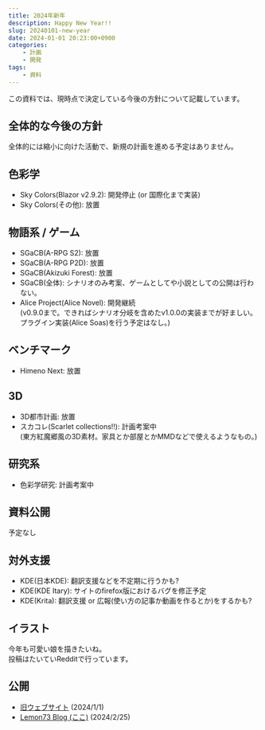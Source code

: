 ```yaml
---
title: 2024年新年
description: Happy New Year!!
slug: 20240101-new-year
date: 2024-01-01 20:23:00+0900
categories:
    - 計画
    - 開発
tags:
    - 資料
---
```


この資料では、現時点で決定している今後の方針について記載しています。

## 全体的な今後の方針
全体的には縮小に向けた活動で、新規の計画を進める予定はありません。

## 色彩学
- Sky Colors(Blazor v2.9.2): 開発停止 (or 国際化まで実装)
- Sky Colors(その他): 放置

## 物語系 / ゲーム
- SGaCB(A-RPG S2): 放置
- SGaCB(A-RPG P2D): 放置
- SGaCB(Akizuki Forest): 放置
- SGaCB(全体): シナリオのみ考案、ゲームとしてや小説としての公開は行わない。
- Alice Project(Alice Novel): 開発継続<br />
(v0.9.0まで。できればシナリオ分岐を含めたv1.0.0の実装までが好ましい。 プラグイン実装(Alice Soas)を行う予定はなし。)

## ベンチマーク
- Himeno Next: 放置

## 3D
- 3D都市計画: 放置
- スカコレ(Scarlet collections!!): 計画考案中<br />
(東方紅魔郷風の3D素材。家具とか部屋とかMMDなどで使えるようなもの。)

## 研究系
- 色彩学研究: 計画考案中

## 資料公開
予定なし

## 対外支援
- KDE(日本KDE): 翻訳支援などを不定期に行うかも?
- KDE(KDE Itary): サイトのfirefox版におけるバグを修正予定
- KDE(Krita): 翻訳支援 or 広報(使い方の記事か動画を作るとか)をするかも?

## イラスト
今年も可愛い娘を描きたいね。<br />
投稿はたいていRedditで行っています。

## 公開
- [旧ウェブサイト](https://lemon73-computing.github.io/LEC-MainSite/docs/20240101-new-year) (2024/1/1)
- [Lemon73 Blog (ここ)](./) (2024/2/25)
